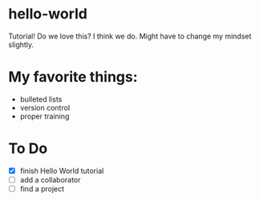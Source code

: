 # hello-world

Tutorial!
Do we love this? I think we do.
Might have to change my mindset slightly.

# My favorite things:
* bulleted lists
* version control
* proper training
# To Do
- [x] finish Hello World tutorial
- [ ] add a collaborator
- [ ] find a project
